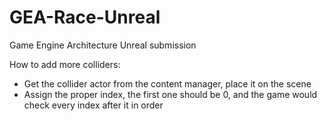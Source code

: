 # GEA-Race-Unreal
Game Engine Architecture Unreal submission

How to add more colliders:
- Get the collider actor from the content manager, place it on the scene
- Assign the proper index, the first one should be 0, and the game would check every index after it in order
